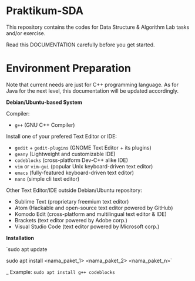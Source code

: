 # Praktikum-SDA

This repository contains the codes for Data Structure & Algorithm Lab tasks and/or exercise.

Read this DOCUMENTATION carefully before you get started.

# Environment Preparation

Note that current needs are just for C++ programming language. As for Java for the next level, this documentation will be updated accordingly.

**Debian/Ubuntu-based System**

Compiler:
- `g++` (GNU C++ Compiler)

Install one of your prefered Text Editor or IDE:
- `gedit` + `gedit-plugins` (GNOME Text Editor + its plugins)
- `geany` (Lightweight and customizable IDE)
- `codeblocks` (cross-platform Dev-C++ alike IDE)
- `vim` or `vim-gui` (popular Unix keyboard-driven text editor)
- `emacs` (fully-featured keyboard-driven text editor)
- `nano` (simple cli text editor)

Other Text Editor/IDE outside Debian/Ubuntu repository:
- Sublime Text (proprietary freemium text editor)
- Atom (Hackable and open-source text editor powered by GitHub)
- Komodo Edit (cross-platform and multilingual text editor & IDE)
- Brackets (text editor powered by Adobe corp.)
- Visual Studio Code (text editor powered by Microsoft corp.)

**Installation**

`sudo apt update

sudo apt install <nama_paket_1> <nama_paket_2> <nama_paket_n>`

_ Example:
`sudo apt install g++ codeblocks`

